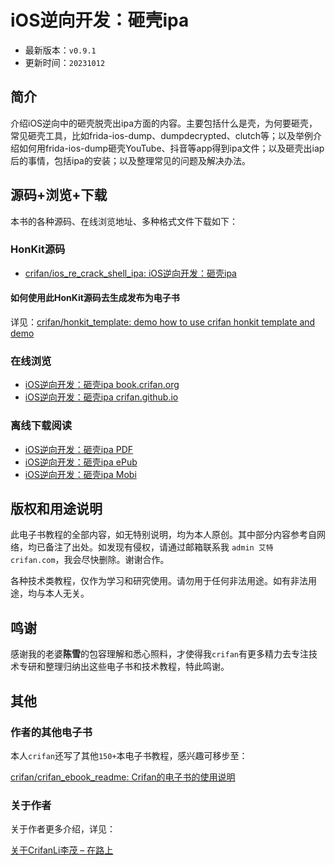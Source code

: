 # iOS逆向开发：砸壳ipa

* 最新版本：`v0.9.1`
* 更新时间：`20231012`

## 简介

介绍iOS逆向中的砸壳脱壳出ipa方面的内容。主要包括什么是壳，为何要砸壳，常见砸壳工具，比如frida-ios-dump、dumpdecrypted、clutch等；以及举例介绍如何用frida-ios-dump砸壳YouTube、抖音等app得到ipa文件；以及砸壳出iap后的事情，包括ipa的安装；以及整理常见的问题及解决办法。

## 源码+浏览+下载

本书的各种源码、在线浏览地址、多种格式文件下载如下：

### HonKit源码

* [crifan/ios_re_crack_shell_ipa: iOS逆向开发：砸壳ipa](https://github.com/crifan/ios_re_crack_shell_ipa)

#### 如何使用此HonKit源码去生成发布为电子书

详见：[crifan/honkit_template: demo how to use crifan honkit template and demo](https://github.com/crifan/honkit_template)

### 在线浏览

* [iOS逆向开发：砸壳ipa book.crifan.org](https://book.crifan.org/books/ios_re_crack_shell_ipa/website/)
* [iOS逆向开发：砸壳ipa crifan.github.io](https://crifan.github.io/ios_re_crack_shell_ipa/website/)

### 离线下载阅读

* [iOS逆向开发：砸壳ipa PDF](https://book.crifan.org/books/ios_re_crack_shell_ipa/pdf/ios_re_crack_shell_ipa.pdf)
* [iOS逆向开发：砸壳ipa ePub](https://book.crifan.org/books/ios_re_crack_shell_ipa/epub/ios_re_crack_shell_ipa.epub)
* [iOS逆向开发：砸壳ipa Mobi](https://book.crifan.org/books/ios_re_crack_shell_ipa/mobi/ios_re_crack_shell_ipa.mobi)

## 版权和用途说明

此电子书教程的全部内容，如无特别说明，均为本人原创。其中部分内容参考自网络，均已备注了出处。如发现有侵权，请通过邮箱联系我 `admin 艾特 crifan.com`，我会尽快删除。谢谢合作。

各种技术类教程，仅作为学习和研究使用。请勿用于任何非法用途。如有非法用途，均与本人无关。

## 鸣谢

感谢我的老婆**陈雪**的包容理解和悉心照料，才使得我`crifan`有更多精力去专注技术专研和整理归纳出这些电子书和技术教程，特此鸣谢。

## 其他

### 作者的其他电子书

本人`crifan`还写了其他`150+`本电子书教程，感兴趣可移步至：

[crifan/crifan_ebook_readme: Crifan的电子书的使用说明](https://github.com/crifan/crifan_ebook_readme)

### 关于作者

关于作者更多介绍，详见：

[关于CrifanLi李茂 – 在路上](https://www.crifan.org/about/)
